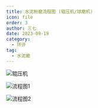 ```yaml
---
title: 水泥粉磨流程图 (辊压机/球磨机)
icon: file
order: 3
author: 三七
date: 2023-09-19
category:
  - 环评
tag:
  - 水泥磨
---
```


<!-- more --> 
![辊压机](https://i.730307.xyz/202407201838188.avif)

![流程图1](https://i.730307.xyz/202407201839828.avif)

![流程图2](https://i.730307.xyz/202407201840732.avif)